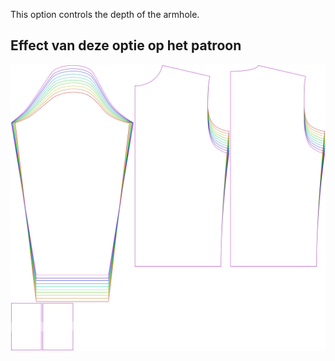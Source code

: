 
This option controls the depth of the armhole.


## Effect van deze optie op het patroon
![This image shows the effect of this option by superimposing several variants that have a different value for this option](sven_armholedepthfactor_sample.svg "Effect of this option on the pattern")
